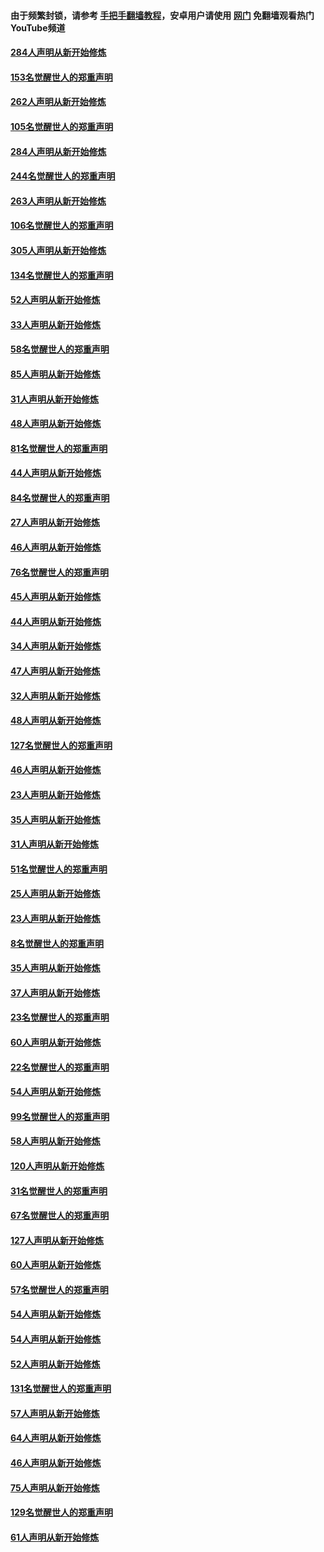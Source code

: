 #### 由于频繁封锁，请参考 [手把手翻墙教程](https://github.com/gfw-breaker/guides/wiki/)，安卓用户请使用 [网门](https://github.com/gfw-breaker/nogfw/blob/master/dl.md?t=04132100) 免翻墙观看热门YouTube频道 

#### [284人声明从新开始修炼](../pages/91/423296.md?t=04132100) 

#### [153名觉醒世人的郑重声明](../pages/91/423295.md?t=04132100) 

#### [262人声明从新开始修炼](../pages/91/423004.md?t=04132100) 

#### [105名觉醒世人的郑重声明](../pages/91/423003.md?t=04132100) 

#### [284人声明从新开始修炼](../pages/91/422707.md?t=04132100) 

#### [244名觉醒世人的郑重声明](../pages/91/422706.md?t=04132100) 

#### [263人声明从新开始修炼](../pages/91/422553.md?t=04132100) 

#### [106名觉醒世人的郑重声明](../pages/91/422552.md?t=04132100) 

#### [305人声明从新开始修炼](../pages/91/422153.md?t=04132100) 

#### [134名觉醒世人的郑重声明](../pages/91/422152.md?t=04132100) 

#### [52人声明从新开始修炼](../pages/91/421846.md?t=04132100) 

#### [33人声明从新开始修炼](../pages/91/421804.md?t=04132100) 

#### [58名觉醒世人的郑重声明](../pages/91/421845.md?t=04132100) 

#### [85人声明从新开始修炼](../pages/91/421769.md?t=04132100) 

#### [31人声明从新开始修炼](../pages/91/421763.md?t=04132100) 

#### [48人声明从新开始修炼](../pages/91/421605.md?t=04132100) 

#### [81名觉醒世人的郑重声明](../pages/91/421656.md?t=04132100) 

#### [44人声明从新开始修炼](../pages/91/421544.md?t=04132100) 

#### [84名觉醒世人的郑重声明](../pages/91/421543.md?t=04132100) 

#### [27人声明从新开始修炼](../pages/91/421465.md?t=04132100) 

#### [46人声明从新开始修炼](../pages/91/421454.md?t=04132100) 

#### [76名觉醒世人的郑重声明](../pages/91/421453.md?t=04132100) 

#### [45人声明从新开始修炼](../pages/91/421452.md?t=04132100) 

#### [44人声明从新开始修炼](../pages/91/421422.md?t=04132100) 

#### [34人声明从新开始修炼](../pages/91/421322.md?t=04132100) 

#### [47人声明从新开始修炼](../pages/91/421264.md?t=04132100) 

#### [32人声明从新开始修炼](../pages/91/421225.md?t=04132100) 

#### [48人声明从新开始修炼](../pages/91/421202.md?t=04132100) 

#### [127名觉醒世人的郑重声明](../pages/91/421224.md?t=04132100) 

#### [46人声明从新开始修炼](../pages/91/421203.md?t=04132100) 

#### [23人声明从新开始修炼](../pages/91/421138.md?t=04132100) 

#### [35人声明从新开始修炼](../pages/91/421122.md?t=04132100) 

#### [31人声明从新开始修炼](../pages/91/421081.md?t=04132100) 

#### [51名觉醒世人的郑重声明](../pages/91/421080.md?t=04132100) 

#### [25人声明从新开始修炼](../pages/91/421020.md?t=04132100) 

#### [23人声明从新开始修炼](../pages/91/420884.md?t=04132100) 

#### [8名觉醒世人的郑重声明](../pages/91/420883.md?t=04132100) 

#### [35人声明从新开始修炼](../pages/91/420809.md?t=04132100) 

#### [37人声明从新开始修炼](../pages/91/420766.md?t=04132100) 

#### [23名觉醒世人的郑重声明](../pages/91/420765.md?t=04132100) 

#### [60人声明从新开始修炼](../pages/91/420727.md?t=04132100) 

#### [22名觉醒世人的郑重声明](../pages/91/420726.md?t=04132100) 

#### [54人声明从新开始修炼](../pages/91/420529.md?t=04132100) 

#### [99名觉醒世人的郑重声明](../pages/91/420528.md?t=04132100) 

#### [58人声明从新开始修炼](../pages/91/420198.md?t=04132100) 

#### [120人声明从新开始修炼](../pages/91/420141.md?t=04132100) 

#### [31名觉醒世人的郑重声明](../pages/91/420197.md?t=04132100) 

#### [67名觉醒世人的郑重声明](../pages/91/420140.md?t=04132100) 

#### [127人声明从新开始修炼](../pages/91/420082.md?t=04132100) 

#### [60人声明从新开始修炼](../pages/91/420081.md?t=04132100) 

#### [57名觉醒世人的郑重声明](../pages/91/420080.md?t=04132100) 

#### [54人声明从新开始修炼](../pages/91/419533.md?t=04132100) 

#### [54人声明从新开始修炼](../pages/91/419532.md?t=04132100) 

#### [52人声明从新开始修炼](../pages/91/419531.md?t=04132100) 

#### [131名觉醒世人的郑重声明](../pages/91/419530.md?t=04132100) 

#### [57人声明从新开始修炼](../pages/91/419430.md?t=04132100) 

#### [64人声明从新开始修炼](../pages/91/419429.md?t=04132100) 

#### [46人声明从新开始修炼](../pages/91/419428.md?t=04132100) 

#### [75人声明从新开始修炼](../pages/91/419427.md?t=04132100) 

#### [129名觉醒世人的郑重声明](../pages/91/419426.md?t=04132100) 

#### [61人声明从新开始修炼](../pages/91/419198.md?t=04132100) 

